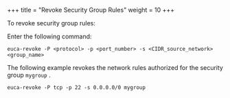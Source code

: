 +++
title = "Revoke Security Group Rules"
weight = 10
+++

To revoke security group rules: 

Enter the following command: 

    euca-revoke -P <protocol> -p <port_number> -s <CIDR_source_network> <group_name>

The following example revokes the network rules authorized for the security group `mygroup` . 



    euca-revoke -P tcp -p 22 -s 0.0.0.0/0 mygroup 

